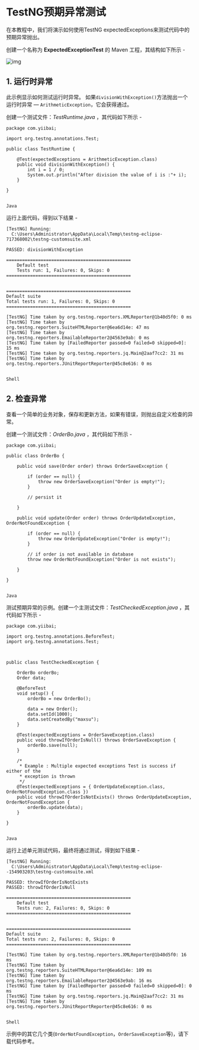 # TestNG预期异常测试

在本教程中，我们将演示如何使用TestNG expectedExceptions来测试代码中的预期异常抛出。

创建一个名称为 **ExpectedExceptionTest** 的 Maven 工程，其结构如下所示 -

![img](http://www.yiibai.com/uploads/images/201705/0205/987140554_73159.png)

## 1. 运行时异常

此示例显示如何测试运行时异常。 如果`divisionWithException()`方法抛出一个运行时异常 — `ArithmeticException`，它会获得通过。

创建一个测试文件：*TestRuntime.java* ，其代码如下所示 -

```
package com.yiibai;

import org.testng.annotations.Test;

public class TestRuntime {

    @Test(expectedExceptions = ArithmeticException.class)
    public void divisionWithException() {
        int i = 1 / 0;
        System.out.println("After division the value of i is :"+ i);
    }

}


Java
```

运行上面代码，得到以下结果 -

```
[TestNG] Running:
  C:\Users\Administrator\AppData\Local\Temp\testng-eclipse-717368002\testng-customsuite.xml

PASSED: divisionWithException

===============================================
    Default test
    Tests run: 1, Failures: 0, Skips: 0
===============================================


===============================================
Default suite
Total tests run: 1, Failures: 0, Skips: 0
===============================================

[TestNG] Time taken by org.testng.reporters.XMLReporter@1b40d5f0: 0 ms
[TestNG] Time taken by org.testng.reporters.SuiteHTMLReporter@6ea6d14e: 47 ms
[TestNG] Time taken by org.testng.reporters.EmailableReporter2@4563e9ab: 0 ms
[TestNG] Time taken by [FailedReporter passed=0 failed=0 skipped=0]: 15 ms
[TestNG] Time taken by org.testng.reporters.jq.Main@2aaf7cc2: 31 ms
[TestNG] Time taken by org.testng.reporters.JUnitReportReporter@45c8e616: 0 ms


Shell
```

## 2. 检查异常

查看一个简单的业务对象，保存和更新方法，如果有错误，则抛出自定义检查的异常。

创建一个测试文件：*OrderBo.java* ，其代码如下所示 -

```
package com.yiibai;

public class OrderBo {

    public void save(Order order) throws OrderSaveException {

        if (order == null) {
            throw new OrderSaveException("Order is empty!");
        }

        // persist it

    }

    public void update(Order order) throws OrderUpdateException, OrderNotFoundException {

        if (order == null) {
            throw new OrderUpdateException("Order is empty!");
        }

        // if order is not available in database
        throw new OrderNotFoundException("Order is not exists");

    }

}


Java
```

测试预期异常的示例。创建一个主测试文件：*TestCheckedException.java* ，其代码如下所示 -

```
package com.yiibai;

import org.testng.annotations.BeforeTest;
import org.testng.annotations.Test;



public class TestCheckedException {

    OrderBo orderBo;
    Order data;

    @BeforeTest
    void setup() {
        orderBo = new OrderBo();

        data = new Order();
        data.setId(1000);
        data.setCreatedBy("maxsu");
    }

    @Test(expectedExceptions = OrderSaveException.class)
    public void throwIfOrderIsNull() throws OrderSaveException {
        orderBo.save(null);
    }

    /*
     * Example : Multiple expected exceptions Test is success if either of the
     * exception is thrown
     */
    @Test(expectedExceptions = { OrderUpdateException.class, OrderNotFoundException.class })
    public void throwIfOrderIsNotExists() throws OrderUpdateException, OrderNotFoundException {
        orderBo.update(data);
    }

}


Java
```

运行上述单元测试代码，最终将通过测试，得到如下结果 -

```
[TestNG] Running:
  C:\Users\Administrator\AppData\Local\Temp\testng-eclipse--154903203\testng-customsuite.xml

PASSED: throwIfOrderIsNotExists
PASSED: throwIfOrderIsNull

===============================================
    Default test
    Tests run: 2, Failures: 0, Skips: 0
===============================================


===============================================
Default suite
Total tests run: 2, Failures: 0, Skips: 0
===============================================

[TestNG] Time taken by org.testng.reporters.XMLReporter@1b40d5f0: 16 ms
[TestNG] Time taken by org.testng.reporters.SuiteHTMLReporter@6ea6d14e: 109 ms
[TestNG] Time taken by org.testng.reporters.EmailableReporter2@4563e9ab: 16 ms
[TestNG] Time taken by [FailedReporter passed=0 failed=0 skipped=0]: 0 ms
[TestNG] Time taken by org.testng.reporters.jq.Main@2aaf7cc2: 31 ms
[TestNG] Time taken by org.testng.reporters.JUnitReportReporter@45c8e616: 0 ms


Shell
```

示例中的其它几个类(`OrderNotFoundException`，`OrderSaveException`等)，请下载代码参考。
